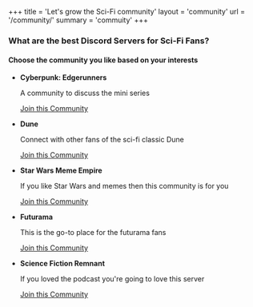 +++
title = 'Let's grow the Sci-Fi community'
layout = 'community'
url = '/community/'
summary = 'commuity'
+++

<!-- ## join thefirst discord link
[Join the Server](https://discord.gg/DQrrG9uv)

[[profileMode.buttons]]
name = "Join the network"
url = "https://discord.gg/DQrrG9uv" -->

### What are the best Discord Servers for Sci-Fi Fans?
#### Choose the community you like based on your interests

- **Cyberpunk: Edgerunners**  

    A community to discuss the mini series

    [Join this Community](https://discord.gg/jwbJTtps)




- **Dune**  

    Connect with other fans of the sci-fi classic Dune  

    [Join this Community](https://discord.gg/rsTKywNZ)




- **Star Wars Meme Empire**  

    If you like Star Wars and memes then this community is for you  

    [Join this Community](https://discord.gg/BRJBZR4T)




- **Futurama**  

    This is the go-to place for the futurama fans  

    [Join this Community](https://discord.gg/d7N8Bsjy)





- **Science Fiction Remnant**  

    If you loved the podcast you're going to love this server  

    [Join this Community](https://discord.gg/NJxbcmNF)



